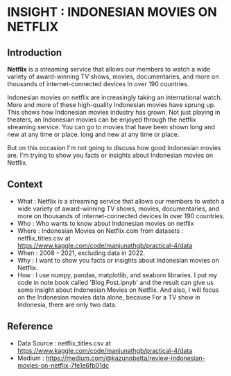# INSIGHT : INDONESIAN MOVIES ON NETFLIX


## **Introduction** 

**Netflix** is a streaming service that allows our members to watch a wide variety of award-winning TV shows, movies, documentaries, and more on thousands of internet-connected devices In over 190 countries.

Indonesian movies on netflix are increasingly taking an international watch. More and more of these high-quality Indonesian movies have sprung up. This shows how Indonesian movies industry has grown. Not just playing in theaters, an Indonesian movies can be enjoyed through the netflix streaming service. You can go to movies that have been shown long and new at any time or place. long and new at any time or place. 

But on this occasion I'm not going to discuss how good Indonesian movies  are. I'm trying to show you facts or insights about Indonesian movies on Netflix.

## Context

- What : Netflix is a streaming service that allows our members to watch a wide variety of award-winning TV shows, movies, documentaries, and more on thousands of internet-connected devices In over 190 countries.
- Who : Who wants to know about Indonesian movies on netflix
- Where : Indonesian Movies on Netflix.com from datasets : netflix_titles.csv at https://www.kaggle.com/code/manjunathgb/practical-4/data
- When : 2008 - 2021, excluding data in 2022.
- Why : I want to show you facts or insights about Indonesian movies on Netflix.
- How : I use numpy, pandas, matplotlib, and seaborn libraries. I put my code in note book called 'Blog Post.ipnyb' and the result can give us some insight about Indonesian Movies on Netflix. And also, I will focus on the Indonesian movies data alone, because For a TV show in Indonesia, there are only two data.

## Reference
- Data Source : netflix_titles.csv at https://www.kaggle.com/code/manjunathgb/practical-4/data
- Medium : https://medium.com/@kazunobetta/review-indonesian-movies-on-netflix-7fe1e6fb01dc